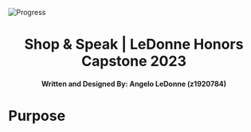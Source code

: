 ![Progress](http://img.shields.io/badge/In-Progress-yellow.png)
<div align='center'>
  <h1>Shop & Speak | LeDonne Honors Capstone 2023</h1>
  <h4><b>Written and Designed By: Angelo LeDonne (z1920784)</b></h4> 
</div>
<div>
 <div>
  <h1>Purpose</h1>
</div>
